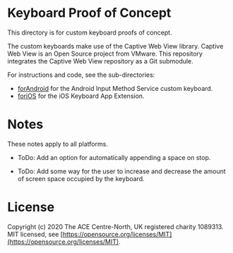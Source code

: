 Keyboard Proof of Concept
=========================
This directory is for custom keyboard proofs of concept.

The custom keyboards make use of the Captive Web View library. Captive Web View
is an Open Source project from VMware. This repository integrates the Captive
Web View repository as a Git submodule.

For instructions and code, see the sub-directories:

-   [forAndroid](forAndroid) for the Android Input Method Service custom
    keyboard.
-   [foriOS](foriOS) for the iOS Keyboard App Extension.

Notes
=====
These notes apply to all platforms.

-   ToDo: Add an option for automatically appending a space on stop.

-   ToDo: Add some way for the user to increase and decrease the amount of
    screen space occupied by the keyboard.

License
=======
Copyright (c) 2020 The ACE Centre-North, UK registered charity 1089313.  
MIT licensed, see
[https://opensource.org/licenses/MIT](https://opensource.org/licenses/MIT).

